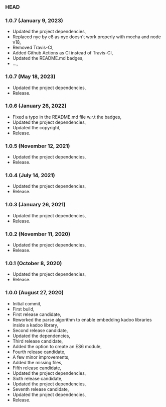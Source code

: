 ### HEAD

### 1.0.7 (January 9, 2023)

  * Updated the project dependencies,
  * Replaced nyc by c8 as nyc doesn't work properly with mocha and node v18,
  * Removed Travis-CI,
  * Added Github Actions as CI instead of Travis-CI,
  * Updated the README.md badges,
  * ...,


### 1.0.7 (May 18, 2023)

  * Updated the project dependencies,
  * Release.


### 1.0.6 (January 26, 2022)

  * Fixed a typo in the README.md file w.r.t the badges,
  * Updated the project dependencies,
  * Updated the copyright,
  * Release.


### 1.0.5 (November 12, 2021)

  * Updated the project dependencies,
  * Release.


### 1.0.4 (July 14, 2021)

  * Updated the project dependencies,
  * Release.


### 1.0.3 (January 26, 2021)

  * Updated the project dependencies,
  * Release.


### 1.0.2 (November 11, 2020)

  * Updated the project dependencies,
  * Release.


### 1.0.1 (October 8, 2020)

  * Updated the project dependencies,
  * Release.


### 1.0.0 (August 27, 2020)

  * Initial commit,
  * First build,
  * First release candidate,
  * Reworked the parse algorithm to enable embedding kadoo libraries inside a kadoo library,
  * Second release candidate,
  * Updated the dependencies,
  * Third release candidate,
  * Added the option to create an ES6 module,
  * Fourth release candidate,
  * A few minor improvements,
  * Added the missing files,
  * Fifth release candidate,
  * Updated the project dependencies,
  * Sixth release candidate,
  * Updated the project dependencies,
  * Seventh release candidate,
  * Updated the project dependencies,
  * Release.
